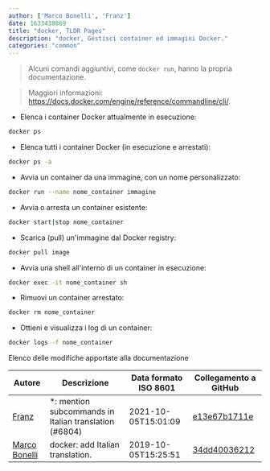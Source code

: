 ```yaml
---
author: ['Marco Bonelli', 'Franz']
date: 1633438869
title: "docker, TLDR Pages"
description: "docker, Gestisci container ed immagini Docker."
categories: "common"
---
```

> Alcuni comandi aggiuntivi, come `docker run`, hanno la propria documentazione.

> Maggiori informazioni: <https://docs.docker.com/engine/reference/commandline/cli/>.

- Elenca i container Docker attualmente in esecuzione:

```bash
docker ps
```

- Elenca tutti i container Docker (in esecuzione e arrestati):

```bash
docker ps -a
```

- Avvia un container da una immagine, con un nome personalizzato:

```bash
docker run --name nome_container immagine
```

- Avvia o arresta un container esistente:

```bash
docker start|stop nome_container
```

- Scarica (pull) un'immagine dal Docker registry:

```bash
docker pull image
```

- Avvia una shell all'interno di un container in esecuzione:

```bash
docker exec -it nome_container sh
```

- Rimuovi un container arrestato:

```bash
docker rm nome_container
```

- Ottieni e visualizza i log di un container:

```bash
docker logs -f nome_container
```
Elenco delle modifiche apportate alla documentazione


Autore | Descrizione | Data formato ISO 8601 | Collegamento a GitHub
------|-----|-----|-----
[Franz](mailto:franz.f1032@gmail.com) | *: mention subcommands in Italian translation (#6804) | 2021-10-05T15:01:09 | [e13e67b1711e](https://github.com/tldr-pages/tldr/commit/e13e67b1711e4112cca0cc4d07521c0cf901290c)
[Marco Bonelli](mailto:marco@mebeim.net) | docker: add Italian translation. | 2019-10-05T15:25:51 | [34dd40036212](https://github.com/tldr-pages/tldr/commit/34dd40036212518a35ae49f9910eef3b230f5bed)

